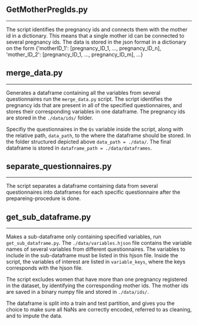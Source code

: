 ## GetMotherPregIds.py
----------------------------------------------------

The script identifies the pregnancy ids and connects them with the mother id in  a dictionary.
This means that a single mother id can be connected to several pregnancy ids. The data is stored
in the json format in a dictionary on the form
{'motherID_1': [pregnancy_ID_1, ..., pregnancy_ID_n], 'mother_ID_2': [pregnancy_ID_1, ..., pregnancy_ID_m], ...}



## merge_data.py
-------------------------------------------------------
Generates a dataframe containing all the variables from several questionnaires run the `merge_data.py` script. The script identifies the pregnancy ids that are present in all of the specified questionnaires, and stores their corresponding variables in one dataframe. The pregnancy ids are stored in the `./data/ids/` folder.

Specifiy the questionnaires in the `Qs` variable inside the script, along with the relative path, `data_path`, to the where the dataframe should be stored. In the folder structured depicted above `data_path = ./data/`. The final dataframe is stored in `dataframe_path = ./data/dataframes`.

## separate_questionnaires.py
---------------------------------------------------

The script separates a dataframe containing data from several questionnaires into
dataframes for each specific questionnaire after the prepareing-procedure is done.

## get_sub_dataframe.py
-----------------------------------------------------
Makes  a sub-dataframe only containing specified variables, run `get_sub_dataframe.py`. The `./data/variables.hjson` file contains the variable names of several variables from different questionnaires. The variables to include in the sub-dataframe must be listed in this hjson file. Inside the script, the variables of interest are listed in `variable_keys`, where the keys corresponds with the hjson file.

The script excludes women that have more than one pregnancy registered in the dataset, by identifying the corresponding mother ids. The mother ids are saved in a binary numpy file and stored in `./data/ids/`.

The dataframe is split into a train and test partition, and gives you the choice to make sure all NaNs are correctly encoded, referred to as cleaning, and to impute the data.
